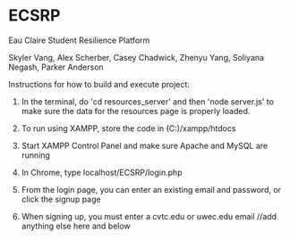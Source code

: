 # ECSRP
Eau Claire Student Resilience Platform

Skyler Vang, Alex Scherber, Casey Chadwick, Zhenyu Yang, Soliyana Negash, Parker Anderson

Instructions for how to build and execute project:
1. In the terminal, do 'cd resources_server' and then 'node server.js' to make sure the data
for the resources page is properly loaded.

2. To run using XAMPP, store the code in (C:)/xampp/htdocs
3. Start XAMPP Control Panel and make sure Apache and MySQL are running
4. In Chrome, type localhost/ECSRP/login.php
5. From the login page, you can enter an existing email and password, or click the signup page
6. When signing up, you must enter a cvtc.edu or uwec.edu email
//add anything else here and below
